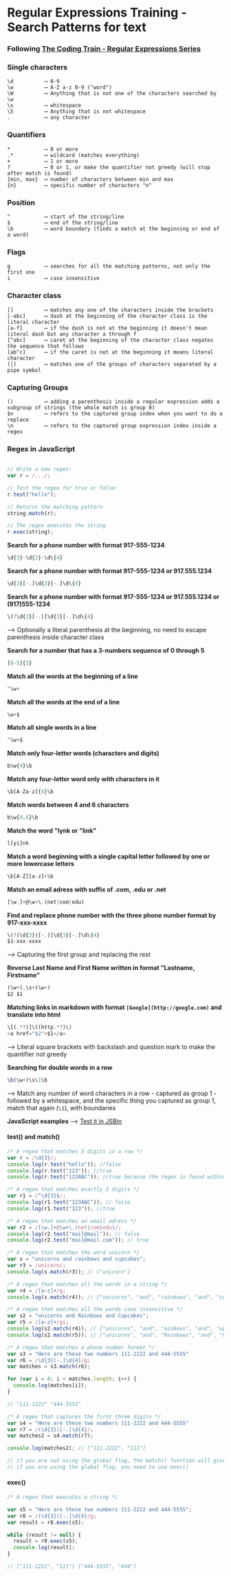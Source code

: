 # Regular Expressions Training - Search Patterns for text

### Following [The Coding Train - Regular Expressions Series](https://www.youtube.com/watch?v=7DG3kCDx53c&list=PLRqwX-V7Uu6YEypLuls7iidwHMdCM6o2w)

### Single characters
```
\d          ⟶ 0-9
\w          ⟶ A-Z a-z 0-9 ("word")
\W          ⟶ Anything that is not one of the characters searched by \w
\s          ⟶ whitespace
\S          ⟶ Anything that is not whitespace
.           ⟶ any character
```

### Quantifiers
```
*           ⟶ 0 or more 
.*          ⟶ wildcard (matches everything)
+           ⟶ 1 or more
?           ⟶ 0 or 1, or make the quantifier not greedy (will stop after match is found)
{min, max}  ⟶ number of characters between min and max
{n}         ⟶ specific number of characters "n"
```

### Position
```
^           ⟶ start of the string/line
$           ⟶ end of the string/line
\b          ⟶ word boundary (finds a match at the beginning or end of a word)
```

### Flags
```
g           ⟶ searches for all the matching patterns, not only the first one
i           ⟶ case insensitive
```

### Character class
```
[]          ⟶ matches any one of the characters inside the brackets
[-abc]      ⟶ dash at the beginning of the character class is the literal character
[a-f]       ⟶ if the dash is not at the beginning it doesn't mean literal dash but any character a through f
[^abc]      ⟶ caret at the beginning of the character class negates the sequence that follows
[ab^c]      ⟶ if the caret is not at the beginning it means literal character
(|)         ⟶ matches one of the groups of characters separated by a pipe symbol 
```

### Capturing Groups
```
()          ⟶ adding a parenthesis inside a regular expression adds a subgroup of strings (the whole match is group 0)
$n          ⟶ refers to the captured group index when you want to do a replace
\n          ⟶ refers to the captured group expression index inside a regex
```

### Regex in JavaScript

```javascript

// Write a new regex:
var r = /.../;

// Test the regex for true or false:
r.test("hello"); 

// Returns the matching pattern
string.match(r);

// The regex executes the string
r.exec(string);

```


**Search for a phone number with format 917-555-1234**
```javascript
\d{3}-\d{3}-\d\{4}
```

**Search for a phone number with format 917-555-1234 or 917.555.1234**
```javascript
\d{3}[-.]\d{3}[-.]\d\{4}
```

**Search for a phone number with format 917-555-1234 or 917.555.1234 or (917)555-1234**
```javascript
\(?\d{3}[-.)]\d{3}[-.]\d\{4}
```
⟶ Optionally a literal parenthesis at the beginning, no need to escape parenthesis inside character class

**Search for a number that has a 3-numbers sequence of 0 through 5**
```javascript
[0-5]{3}
```

**Match all the words at the beginning of a line**
```javascript
^\w+
``` 

**Match all the words at the end of a line**
```javascript
\w+$
```

**Match all single words in a line**
```javascript
^\w+$
```

**Match only four-letter words (characters and digits)**
```javascript
b\w{4}\b
```

**Match any four-letter word only with characters in it**
```javascript
\b[A-Za-z]{4}\b
```

**Match words between 4 and 6 characters**
```javascript
b\w{4,6}\b
```

**Match the word "lynk or "link"**
```javascript
l[yi]nk
```

**Match a word beginning with a single capital letter followed by one or more lowercase letters**
```javascript
\b[A-Z][a-z]+\b
```

**Match an email adress with suffix of .com, .edu or .net**
```javascript
[\w.]+@\w+\.(net|com|edu)
```

**Find and replace phone number with the three phone number format by 917-xxx-xxxx**
```javascript
\(?(\d{3})[-.)]\d{3}[-.]\d\{4}
$1-xxx-xxxx
```
⟶ Capturing the first group and replacing the rest

**Reverse Last Name and First Name written in format "Lastname, Firstname"**
```javascript
(\w+),\s+(\w+)
$2 $1
```

**Matching links in markdown with format `[Google](http://google.com)` and translate into html**
```javascript
\[(.*?)]\((http.*?)\)
<a href="$2">$1</a>
```
⟶ Literal square brackets with backslash and question mark to make the quantifier not greedy

**Searching for double words in a row**
```javascript
\b(\w+)\s\1\b
```
⟶ Match any number of word characters in a row - captured as group 1 - followed by a whitespace, and the specific thing you captured as group 1, match that again (`\1`), with boundaries

**JavaScript examples**
⟶ [Test it in JSBin](https://jsbin.com/teyaniguho/edit?js,console)

#### test() and match()

```javascript
/* A regex that matches 3 digits in a row */
var r = /\d{3}/;
console.log(r.test("hello")); //false
console.log(r.test("123")); //true
console.log(r.test("123ABC")); //true because the regex is found within the string

/* A regex that matches exactly 3 digits */
var r1 = /^\d{3}$/;
console.log(r1.test("123ABC")); // false
console.log(r1.test("123")); //true

/* A regex that matches an email adress */
var r2 = /[\w.]+@\w+\.(net|com|edu)/;
console.log(r2.test("mail@mail")); // false
console.log(r2.test("mail@mail.com")); // true

/* A regex that matches the word unicorn */
var s = "unicorns and rainbows and cupcakes";
var r3 = /unicorn/;
console.log(s.match(r3)); // ["unicorn"]

/* A regex that matches all the words in a string */
var r4 = /[a-z]+/g;
console.log(s.match(r4)); // ["unicorns", "and", "rainbows", "and", "cupcakes"]

/* A regex that matches all the words case insensitive */
var s2 = "unicorns and Rainbows and Cupcakes";
var r5 = /[a-z]+/gi;
console.log(s2.match(r4)); // ["unicorns", "and", "ainbows", "and", "upcakes"]
console.log(s2.match(r5)); // ["unicorns", "and", "Rainbows", "and", "Cupcakes"]

/* A regex that matches a phone number format */
var s3 = "Here are these two numbers 111-2222 and 444-5555"
var r6 = /\d{3}[-.]\d{4}/g;
var matches = s3.match(r6);

for (var i = 0; i < matches.length; i++) {
  console.log(matches[i]);
}

// "111-2222" "444-5555"

/* A regex that captures the first three digits */
var s4 = "Here are these two numbers 111-2222 and 444-5555"
var r7 = /(\d{3})[-.]\d{4}/;
var matches2 = s4.match(r7);

console.log(matches2); // ["111-2222", "111"] 

// if you are not using the global flag, the match() function will give you the groups as an array
// if you are using the global flag, you need to use exec()
```

#### exec()

```javascript
/* A regex that executes a string */

var s5 = "Here are these two numbers 111-2222 and 444-5555";
var r8 = /(\d{3})[-.]\d{4}/g;
var result = r8.exec(s5);

while (result != null) {
  result = r8.exec(s5);
  console.log(result);
}

// ["111-2222", "111"] ["444-5555", "444"]
```

